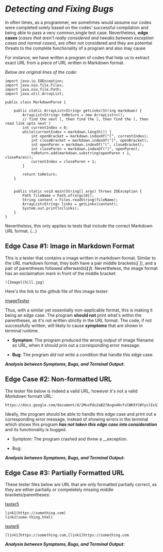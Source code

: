 # _**Detecting and Fixing Bugs**_

In often times, as a programmer, we sometimes would assume our codes were completed solely based on the codes' successful compilation and being able to pass a very common,single test case. Nevertheless, **edge cases** (*cases that aren't really considered and tweaks between exception cases and normal cases*), are often not considered and they are potential threats to the complete functionality of a program and also may cause 

For instance, we have written a program of codes that help us to extract exact URL from a piece of URL written in Markdown format.

*Below are original lines of the code:*
```
import java.io.IOException;
import java.nio.file.Files;
import java.nio.file.Path;
import java.util.ArrayList;

public class MarkdownParse {

    public static ArrayList<String> getLinks(String markdown) {
        ArrayList<String> toReturn = new ArrayList<>();
        // find the next [, then find the ], then find the (, then read link upto next )
        int currentIndex = 0;
        while(currentIndex < markdown.length()) {
            int openBracket = markdown.indexOf("[", currentIndex);
            int closeBracket = markdown.indexOf("]", openBracket);
            int openParen = markdown.indexOf("(", closeBracket);
            int closeParen = markdown.indexOf(")", openParen);
            toReturn.add(markdown.substring(openParen + 1, closeParen));
            currentIndex = closeParen + 1;
        }

        return toReturn;
    }


    public static void main(String[] args) throws IOException {
        Path fileName = Path.of(args[0]);
        String content = Files.readString(fileName);
        ArrayList<String> links = getLinks(content);
	    System.out.println(links);
    }
}
```

Nevertheless, this only applies to tests that include the correct Markdown URL format. (...)

## **Edge Case #1**: Image in Markdown Format

This is a tester that contains a image written in markdown format. Similar to the URL markdown format, they both have a pair middle brackets(*[ ]*), and a pair of parentheses followed afterwards(_**( )**_). Nevertheless, the image format has an exclaimation mark in front of the middle bracket:

```
![Image](hill.jpg)
```
Here's the link to the github file of this image tester: 

[imageTester](https://github.com/Angelsofttoy/markdown-parser/commit/1ecc65669019dd79b5b21be89c6119f827dc83ab)

Thus, with a similar yet essentially non-applicable format, this is making it being an edge case. The program **should not** print what's within the parentheses, as it's not written strictly in the URL format. The code, if not successfully written, will likely to cause _**symptoms**_ that are shown in terminal runtime. 

* **Symptom**: The program produced the wrong output of image filename as URL, when it should prin out a corresponding error message. 

* **Bug**: The program _did not write_ a condition that handle this edge case.

_**Analysis between Symptoms, Bugs, and Terminal Output:**_

## **Edge Case #2**: Non-formatted URL

The tester file below is indeed a valid URL, however it's not a valid *Markdown* formatt URL:

```
https://docs.google.com/document/d/1MusPdu2aB27Avgn4HcfulWKXYCWYyslExS3XNQrzbjM/edit
```
Ideally, the program should be able to handle this edge case and print out a corresponding error message, instead of showing errors in the terminal which shows this program _**has not taken this edge case into consideration**_ and its functionality is bugged. 

* Symptom: The program crashed and threw a __exception. 

* Bug:

_**Analysis between Symptoms, Bugs, and Terminal Output:**_


## **Edge Case #3**: Partially Formatted URL
These tester files below are URL that are only formatted partially correct, as they are either partially or compeletely missing middle brackets/parentheses:

[tester5]()
```
link1(https://something.com)
link2(some-thing.html)
```

[tester6]()
```
[link1]https://something.com,[link1]https://something.com
```

_**Analysis between Symptoms, Bugs, and Terminal Output:**_